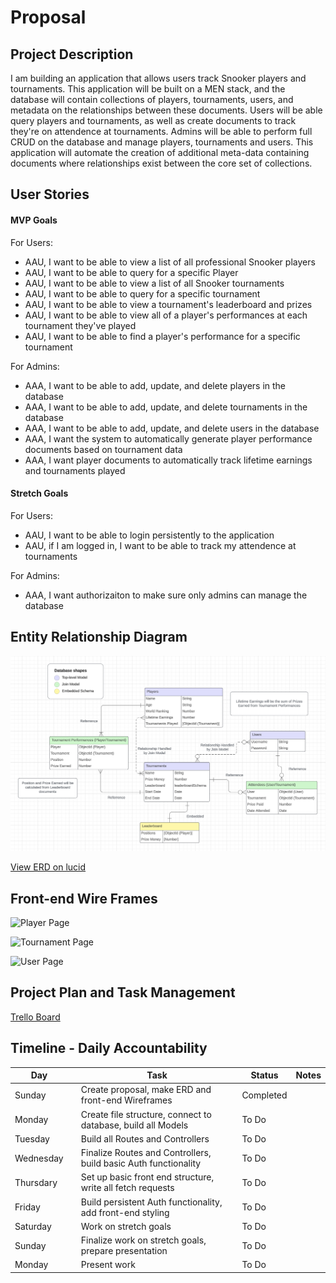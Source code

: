 # Proposal

## Project Description 

I am building an application that allows users track Snooker players and tournaments. This application will be built on a MEN stack, and the database will contain collections of players, tournaments, users, and metadata on the relationships between these documents. Users will be able query players and tournaments, as well as create documents to track they're on attendence at tournaments. Admins will be able to perform full CRUD on the database and manage players, tournaments and users. This application will automate the creation of additional meta-data containing documents where relationships exist between the core set of collections.

## User Stories

#### MVP Goals

For Users:

* AAU, I want to be able to view a list of all professional Snooker players
* AAU, I want to be able to query for a specific Player
* AAU, I want to be able to view a list of all Snooker tournaments
* AAU, I want to be able to query for a specific tournament
* AAU, I want to be able to view a tournament's leaderboard and prizes
* AAU, I want to be able to view all of a player's performances at each tournament they've played
* AAU, I want to be able to find a player's performance for a specific tournament

For Admins:

* AAA, I want to be able to add, update, and delete players in the database
* AAA, I want to be able to add, update, and delete tournaments in the database
* AAA, I want to be able to add, update, and delete users in the database
* AAA, I want the system to automatically generate player performance documents based on tournament data
* AAA, I want player documents to automatically track lifetime earnings and tournaments played

#### Stretch Goals

For Users:

* AAU, I want to be able to login persistently to the application
* AAU, if I am logged in, I want to be able to track my attendence at tournaments

For Admins:

* AAA, I want authorizaiton to make sure only admins can manage the database

## Entity Relationship Diagram

![ERD](./Images/Snooker%20Database%20-%20ERD.png)

[View ERD on lucid](https://lucid.app/lucidchart/a634f0c0-61b5-4bc7-bea3-2270a29b5db5/edit?viewport_loc=135%2C154%2C1762%2C851%2C0_0&invitationId=inv_4298a22f-f984-455e-b754-15ff8e46b5d7)

## Front-end Wire Frames

![Player Page]()

![Tournament Page]()

![User Page]()

## Project Plan and Task Management

[Trello Board](https://trello.com/invite/b/mZwnLzM8/ATTIc9c38bde6aee4abcefaeee86acaf511c592970A8/snooker-api)

## Timeline - Daily Accountability

| Day       |   | Task                                                            | Status    | Notes |
|-----------|---|-----------------------------------------------------------------|-----------|-------|
| Sunday    |   | Create proposal, make ERD and front-end Wireframes              | Completed |       |
| Monday    |   | Create file structure, connect to database, build all Models    | To Do     |       |
| Tuesday   |   | Build all Routes and Controllers                                | To Do     |       |
| Wednesday |   | Finalize Routes and Controllers, build basic Auth functionality | To Do     |       |
| Thursdary |   | Set up basic front end structure, write all fetch requests      | To Do     |       |
| Friday    |   | Build persistent Auth functionality, add front-end styling      | To Do     |       |
| Saturday  |   | Work on stretch goals                                           | To Do     |       |
| Sunday    |   | Finalize work on stretch goals, prepare presentation            | To Do     |       |
| Monday    |   | Present work                                                    | To Do     |       |

